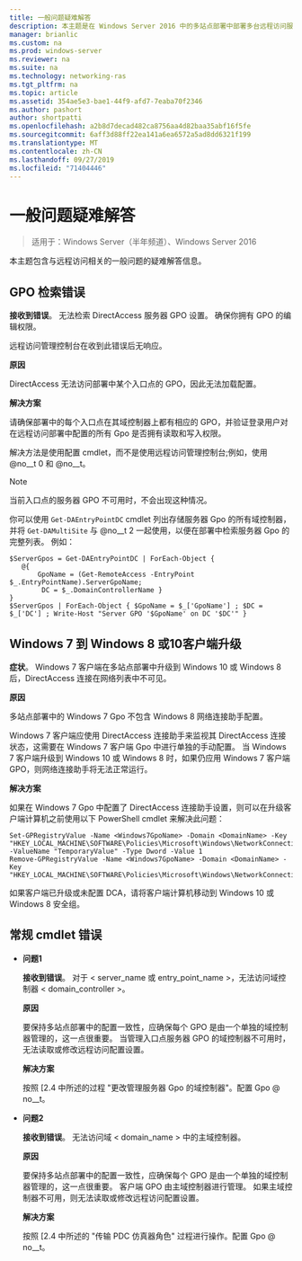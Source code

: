 ```yaml
---
title: 一般问题疑难解答
description: 本主题是在 Windows Server 2016 中的多站点部署中部署多台远程访问服务器指南的一部分。
manager: brianlic
ms.custom: na
ms.prod: windows-server
ms.reviewer: na
ms.suite: na
ms.technology: networking-ras
ms.tgt_pltfrm: na
ms.topic: article
ms.assetid: 354ae5e3-bae1-44f9-afd7-7eaba70f2346
ms.author: pashort
author: shortpatti
ms.openlocfilehash: a2b8d7decad482ca8756aa4d82baa35abf16f5fe
ms.sourcegitcommit: 6aff3d88ff22ea141a6ea6572a5ad8dd6321f199
ms.translationtype: MT
ms.contentlocale: zh-CN
ms.lasthandoff: 09/27/2019
ms.locfileid: "71404446"
---
```

# <a name="troubleshooting-general-issues"></a>一般问题疑难解答

>适用于：Windows Server（半年频道）、Windows Server 2016

本主题包含与远程访问相关的一般问题的疑难解答信息。  
  
## <a name="gpo-retrieval-error"></a>GPO 检索错误  
**接收到错误**。 无法检索 DirectAccess 服务器 GPO 设置。 确保你拥有 GPO 的编辑权限。  
  
远程访问管理控制台在收到此错误后无响应。  
  
**原因**  
  
DirectAccess 无法访问部署中某个入口点的 GPO，因此无法加载配置。  
  
**解决方案**  
  
请确保部署中的每个入口点在其域控制器上都有相应的 GPO，并验证登录用户对在远程访问部署中配置的所有 Gpo 是否拥有读取和写入权限。  
  
解决方法是使用配置 cmdlet，而不是使用远程访问管理控制台;例如，使用 @no__t 0 和 @no__t。  
  
> [!NOTE]  
> 当前入口点的服务器 GPO 不可用时，不会出现这种情况。  
  
你可以使用 `Get-DAEntryPointDC` cmdlet 列出存储服务器 Gpo 的所有域控制器，并将 `Get-DAMultiSite` 与 @no__t 2 一起使用，以便在部署中检索服务器 Gpo 的完整列表。 例如：  
  
```  
$ServerGpos = Get-DAEntryPointDC | ForEach-Object {   
   @{   
       GpoName = (Get-RemoteAccess -EntryPoint $_.EntryPointName).ServerGpoName;   
        DC = $_.DomainControllerName }   
}  
$ServerGpos | ForEach-Object { $GpoName = $_['GpoName'] ; $DC = $_['DC'] ; Write-Host "Server GPO '$GpoName' on DC '$DC'" }  
```  
  
## <a name="windows-7-to-windows-8-or-10-client-upgrade"></a>Windows 7 到 Windows 8 或10客户端升级  
**症状**。 Windows 7 客户端在多站点部署中升级到 Windows 10 或 Windows 8 后，DirectAccess 连接在网络列表中不可见。  
  
**原因**  
  
多站点部署中的 Windows 7 Gpo 不包含 Windows 8 网络连接助手配置。  
  
 Windows 7 客户端应使用 DirectAccess 连接助手来监视其 DirectAccess 连接状态，这需要在 Windows 7 客户端 Gpo 中进行单独的手动配置。 当 Windows 7 客户端升级到 Windows 10 或 Windows 8 时，如果仍应用 Windows 7 客户端 GPO，则网络连接助手将无法正常运行。  
  
**解决方案**  
  
如果在 Windows 7 Gpo 中配置了 DirectAccess 连接助手设置，则可以在升级客户端计算机之前使用以下 PowerShell cmdlet 来解决此问题：  
  
```  
Set-GPRegistryValue -Name <Windows7GpoName> -Domain <DomainName> -Key "HKEY_LOCAL_MACHINE\SOFTWARE\Policies\Microsoft\Windows\NetworkConnectivityAssistant" -ValueName "TemporaryValue" -Type Dword -Value 1  
Remove-GPRegistryValue -Name <Windows7GpoName> -Domain <DomainName> -Key "HKEY_LOCAL_MACHINE\SOFTWARE\Policies\Microsoft\Windows\NetworkConnectivityAssistant"  
```  
  
如果客户端已升级或未配置 DCA，请将客户端计算机移动到 Windows 10 或 Windows 8 安全组。  
  
## <a name="general-cmdlet-errors"></a>常规 cmdlet 错误  
  
-   **问题1**  
  
    **接收到错误**。 对于 < server_name 或 entry_point_name >，无法访问域控制器 < domain_controller >。  
  
    **原因**  
  
    要保持多站点部署中的配置一致性，应确保每个 GPO 是由一个单独的域控制器管理的，这一点很重要。 当管理入口点服务器 GPO 的域控制器不可用时，无法读取或修改远程访问配置设置。  
  
    **解决方案**  
  
    按照 [2.4 中所述的过程 "更改管理服务器 Gpo 的域控制器"。配置 Gpo @ no__t。  
  
-   **问题2**  
  
    **接收到错误**。 无法访问域 < domain_name > 中的主域控制器。  
  
    **原因**  
  
    要保持多站点部署中的配置一致性，应确保每个 GPO 是由一个单独的域控制器管理的，这一点很重要。 客户端 GPO 由主域控制器进行管理。 如果主域控制器不可用，则无法读取或修改远程访问配置设置。  
  
    **解决方案**  
  
    按照 [2.4 中所述的 "传输 PDC 仿真器角色" 过程进行操作。配置 Gpo @ no__t。  
  


